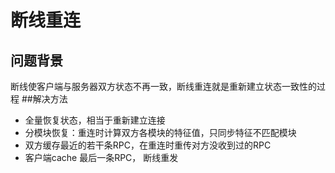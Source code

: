# 断线重连
## 问题背景
断线使客户端与服务器双方状态不再一致，断线重连就是重新建立状态一致性的过程
##解决方法
* 全量恢复状态，相当于重新建立连接
* 分模块恢复：重连时计算双方各模块的特征值，只同步特征不匹配模块
* 双方缓存最近的若干条RPC，在重连时重传对方没收到过的RPC
* 客户端cache 最后一条RPC， 断线重发